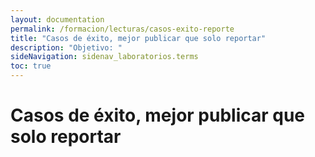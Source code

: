 ```yaml
---
layout: documentation
permalink: /formacion/lecturas/casos-exito-reporte
title: "Casos de éxito, mejor publicar que solo reportar"
description: "Objetivo: "
sideNavigation: sidenav_laboratorios.terms
toc: true
---
```


# Casos de éxito, mejor publicar que solo reportar
